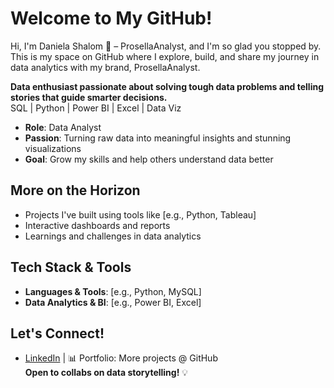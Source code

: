# Welcome to My GitHub!

Hi, I'm Daniela Shalom 👋 – ProsellaAnalyst, and I'm so glad you stopped by. This is my space on GitHub where I explore, build, and share my journey in data analytics with my brand, ProsellaAnalyst.

**Data enthusiast passionate about solving tough data problems and telling stories that guide smarter decisions.**  
SQL | Python | Power BI | Excel | Data Viz

- **Role**: Data Analyst 
- **Passion**: Turning raw data into meaningful insights and stunning visualizations
- **Goal**: Grow my skills and help others understand data better

##  More on the Horizon
- Projects I've built using tools like [e.g., Python, Tableau]
- Interactive dashboards and reports
- Learnings and challenges in data analytics

## Tech Stack & Tools
- **Languages & Tools**: [e.g., Python, MySQL]
- **Data Analytics & BI**: [e.g., Power BI, Excel]

## Let's Connect!  
- [LinkedIn](www.linkedin.com/in/prosellaanalyst) | 📊 Portfolio: More projects @ GitHub  
**Open to collabs on data storytelling!** 💡

